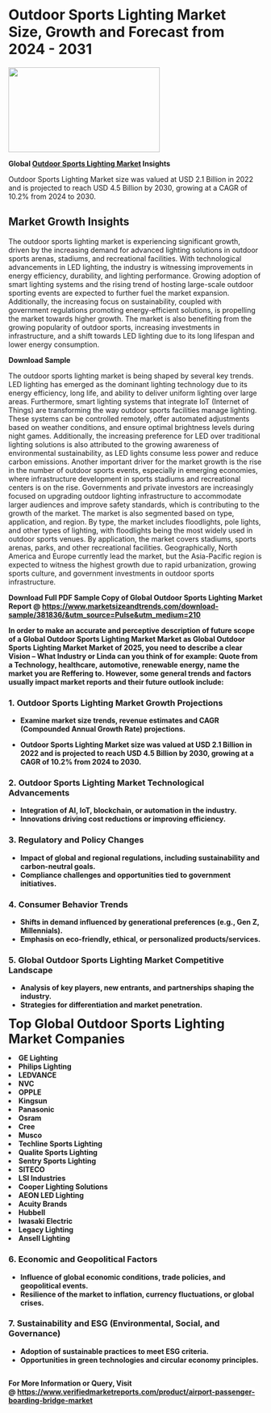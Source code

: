 <H1>Outdoor Sports Lighting Market Size, Growth and Forecast from 2024 - 2031</H1><img class="aligncenter size-medium wp-image-584254" src="https://thirdeyenews.in/wp-content/uploads/2024/09/Global-Market-Research-300x168.jpeg" alt="" width="300" height="168" /><p><strong>Global&nbsp;<a href="https://www.marketsizeandtrends.com/download-sample/381836/&amp;utm_source=Pulse&amp;utm_medium=210">Outdoor Sports Lighting Market</a> Insights</strong></p><p>Outdoor Sports Lighting Market size was valued at USD 2.1 Billion in 2022 and is projected to reach USD 4.5 Billion by 2030, growing at a CAGR of 10.2% from 2024 to 2030.</p><p><h2>Market Growth Insights</h2> <p>The outdoor sports lighting market is experiencing significant growth, driven by the increasing demand for advanced lighting solutions in outdoor sports arenas, stadiums, and recreational facilities. With technological advancements in LED lighting, the industry is witnessing improvements in energy efficiency, durability, and lighting performance. Growing adoption of smart lighting systems and the rising trend of hosting large-scale outdoor sporting events are expected to further fuel the market expansion. Additionally, the increasing focus on sustainability, coupled with government regulations promoting energy-efficient solutions, is propelling the market towards higher growth. The market is also benefiting from the growing popularity of outdoor sports, increasing investments in infrastructure, and a shift towards LED lighting due to its long lifespan and lower energy consumption.</p> <p><strong>Download Sample</strong></p> <p>The outdoor sports lighting market is being shaped by several key trends. LED lighting has emerged as the dominant lighting technology due to its energy efficiency, long life, and ability to deliver uniform lighting over large areas. Furthermore, smart lighting systems that integrate IoT (Internet of Things) are transforming the way outdoor sports facilities manage lighting. These systems can be controlled remotely, offer automated adjustments based on weather conditions, and ensure optimal brightness levels during night games. Additionally, the increasing preference for LED over traditional lighting solutions is also attributed to the growing awareness of environmental sustainability, as LED lights consume less power and reduce carbon emissions. Another important driver for the market growth is the rise in the number of outdoor sports events, especially in emerging economies, where infrastructure development in sports stadiums and recreational centers is on the rise. Governments and private investors are increasingly focused on upgrading outdoor lighting infrastructure to accommodate larger audiences and improve safety standards, which is contributing to the growth of the market. The market is also segmented based on type, application, and region. By type, the market includes floodlights, pole lights, and other types of lighting, with floodlights being the most widely used in outdoor sports venues. By application, the market covers stadiums, sports arenas, parks, and other recreational facilities. Geographically, North America and Europe currently lead the market, but the Asia-Pacific region is expected to witness the highest growth due to rapid urbanization, growing sports culture, and government investments in outdoor sports infrastructure. <p><strong></p><p><span class=""><strong>Download Full PDF Sample Copy of Global Outdoor Sports Lighting Market Report</strong> @ <a href="https://www.marketsizeandtrends.com/download-sample/381836/&amp;utm_source=Pulse&amp;utm_medium=210" target="_blank">https://www.marketsizeandtrends.com/download-sample/381836/&amp;utm_source=Pulse&amp;utm_medium=210</a></span></p><p>In order to make an accurate and perceptive description of future scope of a Global&nbsp;Outdoor Sports Lighting Market Market as Global&nbsp;Outdoor Sports Lighting Market Market of 2025, you need to describe a clear Vision &ndash; What Industry or Linda can you think of for example: Quote from a Technology, healthcare, automotive, renewable energy, name the market you are Reffering to. However, some general trends and factors usually impact market reports and their future outlook include:</p><h3>1.&nbsp;<strong>Outdoor Sports Lighting Market Growth Projections</strong></h3><ul><li>Examine market size trends, revenue estimates and CAGR (Compounded Annual Growth Rate) projections.</li><li><p>Outdoor Sports Lighting Market size was valued at USD 2.1 Billion in 2022 and is projected to reach USD 4.5 Billion by 2030, growing at a CAGR of 10.2% from 2024 to 2030.</p></li></ul><h3>2.&nbsp;<strong>Outdoor Sports Lighting Market Technological Advancements</strong></h3><ul><li>Integration of AI, IoT, blockchain, or automation in the industry.</li><li>Innovations driving cost reductions or improving efficiency.</li></ul><h3>3.&nbsp;<strong>Regulatory and Policy Changes</strong></h3><ul><li>Impact of global and regional regulations, including sustainability and carbon-neutral goals.</li><li>Compliance challenges and opportunities tied to government initiatives.</li></ul><h3>4.&nbsp;<strong>Consumer Behavior Trends</strong></h3><ul><li>Shifts in demand influenced by generational preferences (e.g., Gen Z, Millennials).</li><li>Emphasis on eco-friendly, ethical, or personalized products/services.</li></ul><h3>5.&nbsp;<strong>Global Outdoor Sports Lighting Market Competitive Landscape</strong></h3><ul><li>Analysis of key players, new entrants, and partnerships shaping the industry.</li><li>Strategies for differentiation and market penetration.</li></ul><p data-pm-slice="1 1 []"><span style="color: inherit; font-family: inherit; font-size: 25px;">Top Global Outdoor Sports Lighting Market Companies</span></p><div class="" data-test-id=""><p><li>GE Lighting</li><li> Philips Lighting</li><li> LEDVANCE</li><li> NVC</li><li> OPPLE</li><li> Kingsun</li><li> Panasonic</li><li> Osram</li><li> Cree</li><li> Musco</li><li> Techline Sports Lighting</li><li> Qualite Sports Lighting</li><li> Sentry Sports Lighting</li><li> SITECO</li><li> LSI Industries</li><li> Cooper Lighting Solutions</li><li> AEON LED Lighting</li><li> Acuity Brands</li><li> Hubbell</li><li> Iwasaki Electric</li><li> Legacy Lighting</li><li> Ansell Lighting</li></p></div><h3>6.&nbsp;<strong>Economic and Geopolitical Factors</strong></h3><ul><li>Influence of global economic conditions, trade policies, and geopolitical events.</li><li>Resilience of the market to inflation, currency fluctuations, or global crises.</li></ul><h3>7.&nbsp;<strong>Sustainability and ESG (Environmental, Social, and Governance)</strong></h3><ul><li>Adoption of sustainable practices to meet ESG criteria.</li><li>Opportunities in green technologies and circular economy principles.</li></ul><h2><strong style="font-size: 14px;">For More Information or Query, Visit @&nbsp;</strong><a style="background-color: #ffffff; font-size: 14px;" href="https://www.marketsizeandtrends.com/report/outdoor-sports-lighting-market/" target="_blank">https://www.verifiedmarketreports.com/product/airport-passenger-boarding-bridge-market</a></h2>
